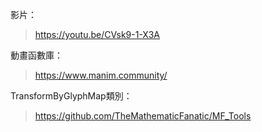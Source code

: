 
影片：
> https://youtu.be/CVsk9-1-X3A

動畫函數庫：
> https://www.manim.community/

TransformByGlyphMap類別：
> https://github.com/TheMathematicFanatic/MF_Tools


